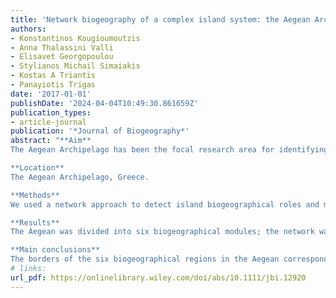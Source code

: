 ```yaml
---
title: 'Network biogeography of a complex island system: the Aegean Archipelago revisited'
authors:
- Konstantinos Kougioumoutzis
- Anna Thalassini Valli
- Elisavet Georgopoulou
- Stylianos Michail Simaiakis
- Kostas A Triantis
- Panayiotis Trigas
date: '2017-01-01'
publishDate: '2024-04-04T10:49:30.861659Z'
publication_types:
- article-journal
publication: '*Journal of Biogeography*'
abstract: "**Aim**
The Aegean Archipelago has been the focal research area for identifying and testing several ecological and evolutionary patterns, yet its biogeographical subdivision has been somewhat overlooked, with the processes driving the assembly of the Aegean island plant communities still remaining largely unclear. To bridge this gap, we identify the biogeographical modules (highly linked subgroups of islands and plant taxa) within the Aegean Archipelago.

**Location**
The Aegean Archipelago, Greece.

**Methods**
We used a network approach to detect island biogeographical roles and modules, based on a large and detailed database including 1498 Aegean endemic and subendemic plant taxa distributed on 59 Aegean Islands and five adjacent mainland areas.

**Results**
The Aegean was divided into six biogeographical modules; the network was significantly modular. None of the modules displayed all four possible biogeographical roles (connectors, module hubs, network hubs, peripherals). Six new biogeographical regions in the Aegean were identified.

**Main conclusions**
The borders of the six biogeographical regions in the Aegean correspond well to the region's palaeogeographical evolution from the middle Miocene to the end of the Pleistocene. The Central Aegean acts as an ecogeographical filter for the distribution of several plant lineages across the Aegean Sea, while there seems to be a N–S-oriented biogeographical barrier in the Aegean corresponding to the palaeogeographical situation during the middle Ionian. These biogeographical barriers have been fundamental for both plants and animals."
# links: 
url_pdf: https://onlinelibrary.wiley.com/doi/abs/10.1111/jbi.12920
---
```

